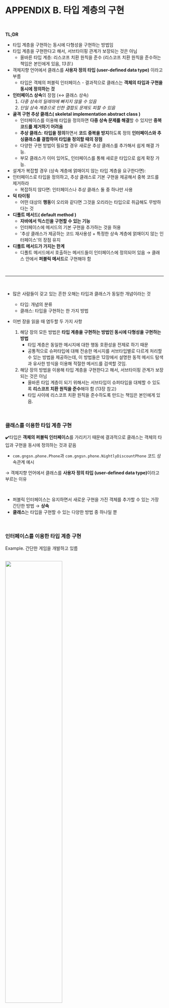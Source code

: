 # APPENDIX B. 타입 계층의 구현

<br/>

**TL;DR**

- 타입 계층을 구현하는 동시에 다형성을 구현하는 방법임
- 타입 계층을 구현한다고 해서, 서브타이핑 관계가 보장되는 것은 아님
  - 올바른 타입 계층: 리스코프 치환 원칙을 준수 (리스코프 치환 원칙을 준수하는 책임은 본인에게 있음, _13장_.)
- 객체지향 언어에서 클래스를 **사용자 정의 타입 (user-defined data type)** 이라고 부름
  - 타입은 객체의 퍼블릭 인터페이스 - 결과적으로 클래스는 **객체의 타입과 구현을 동시에 정의하는 것**
- **인터페이스 상속**의 장점 (↔ 클래스 상속)
  1. _다중 상속의 딜레마에 빠지지 않을 수 있음_ 
  2. _단일 상속 계층으로 인한 결합도 문제도 피할 수 있음_
- **골격 구현 추상 클래스( skeletal implementation abstract class )**
  - 인터페이스를 이용해 타입을 정의하면 **다중 상속 문제를 해결**할 수 있지만 **중복 코드를 제거하기 어려움**
  - **추상 클래스**: **타입을 정의**하면서 **코드 중복을 방지**하도록 정의
**인터페이스와 추싱클래스를 결합하여 타입을 정의할 때의 장점**
  - 다양한 구현 방법이 필요할 경우 새로운 추상 클래스를 추가해서 쉽게 해결 가능.
  - 부모 클래스가 이미 있어도, 인터페이스를 통해 새로운 타입으로 쉽게 확장 가능.
- 설계가 복잡할 경우 (상속 계층에 얽매이지 않는 타입 계층을 요구한다면):
 - 인터페이스로 타입을 정의하고, 추상 클래스로 기본 구현을 제공해서 중복 코드를 제거하라
   - 복잡하지 않다면: 인터페이스나 추상 클래스 둘 중 하나만 사용
- **덕 타이핑**
  - 어떤 대상의 **행동**이 오리와 같다면 그것을 오리라는 타입으로 취급해도 무방하다는 것
- **디폴트 메서드( default method )**
  - **자바에서 믹스인을 구현할 수 있는 기능**
  - 인터페이스에 메서드의 기본 구현을 추가하는 것을 허용
  - '추상 클래스가 제공하는 코드 재사용성 + 특정한 상속 계층에 얽매이지 않는 인터페이스'의 장점 유지
- **디폴트 메서드가 가지는 한계**
  - 디폴트 메서드에서 호출하는 메서드들이 인터페이스에 정의되어 있음 → 클래스 안에서 **퍼블릭 메서드**로 구현해야 함

<br/>

---

<br/>

- 많은 사람들이 갖고 있는 흔한 오해는 타입과 클래스가 동일한 개념이라는 것
  - 타입: 개념의 분류
  - 클래스: 타입을 구현하는 한 가지 방법

- 이번 장을 읽을 때 염두할 두 가지 사항
  1. 해당 장의 모든 방법은 **타입 계층을 구현하는 방법인 동시에 다형성을 구현하는 방법**
     - 타입 계층은 동일한 메시지에 대한 행동 호환성을 전제로 하기 때문 
     - 공통적으로 슈퍼타입에 대해 전송한 메시지를 서브타입별로 다르게 처리할 수 있는 방법을 제공하는데, 이 방법들은 12장에서 설명한 동적 메서드 탐색과 유사한 방식을 이용해 적절한 메서드를 검색할 것임.
  2. 해당 장의 방법을 이용해 타입 계층을 구현한다고 해서, 서브타이핑 관계가 보장되는 것은 아님 
     - 올바른 타입 계층이 되기 위해서는 서브타입이 슈퍼타입을 대체할 수 있도록 **리스코프 치환 원칙을 준수**해야 함 (13장 참고) 
     - 타입 사이에 리스코프 치환 원칙을 준수하도록 만드는 책임은 본인에게 있음.

<br/>

### 클래스를 이용한 타입 계층 구현

✔️타입은 **객체의 퍼블릭 인터페이스**를 가리키기 때문에 결과적으로 클래스는 객체의 타입과 구현을 동시에 정의하는 것과 같음 

- `com.gngsn.phone.Phone`과 `com.gngsn.phone.NightlyDiscountPhone` 코드 상속관계 예시

→ 객체지향 언어에서 클래스를 <b>사용자 정의 타입 (user-defined data type)</b>이라고 부르는 이유

<br/>

- 퍼블릭 인터페이스는 유지하면서 새로운 구현을 가진 객체를 추가할 수 있는 가장 간단한 방법 → **상속**
- **클래스**는 타입을 구현할 수 있는 다양한 방법 중 하나일 뿐

<br/>

### 인터페이스를 이용한 타입 계층 구현

Example. 간단한 게임을 개발하고 있름

<br/><img src="./image/imageB1.png" alt="" width="60%" /><br/>

- Sound 타입: Effect 타입의 서브타입 → Effect 클래스를 상속받음
- Explosion 타입: Effect 타입인 동시에 Displyable 타입 → Effect 클래스와 Displayable 클래스를 동시에 상속
  - 다중 상속 → 대부분의 언어들이 다중 상속을 지원하지 않음

<br/><img src="./image/imageB2.png" alt="" width="60%" /><br/>

- '상속으로 인한 결합도 문제 + 다중 상속이라는 구현 제약'을 해결할 수 있는 방법 → **인터페이스를 사용**

<br/>

#### GameObject _interface_

```java
public interface GameObject {
    String getName();
}
```

<br/>

#### Displayable _interface_

- `GameObject` 타입: 게임의 많은 요소들은 화면에 표시될 필요가 있음
- 이 객체들은 화면 표시라는 동일한 행동을 제공하기 때문에 별도 의 타입으로 분류돼야 함 → `Displyable` 타입

```java
/**
 *  Displayable 타입을 GameObject 타입의 서브타입으로 정의
 */
public interface Displayable extends GameObject { 
    Point getPosition();
    void update(Graphics graphics);
}
```

<br/>

#### Collidable _interface_

- 다른 요소들과의 **충돌로 인해 이동에 제약**을 받거나 **피해**를 입는 등의 처리가 필요한 객체를 위한 Collidable 타입 정의
- 충돌 체크를 위한 collideWith 오퍼레이션을 추가
 
```java
public interface Collidable extends Displayable {
    boolean collideWith(Collidable other);
}
```

<br/>

#### Effect

- 화면에 표시되지 않더라도 게임에 다양한 효과를 부여할 수 있는 부가적인 요소를 위한 `Effect` 타입 정의
- 
```java
public interface Effect extends GameObject {
    void activate();
}
```

- `Player`는 화면에 표시돼야 할뿐만 아니라 화면 상에 표현된 다른 객체들과의 충돌을 체크해야 함
- `Collidable`  타입이 정의한 행동을 제공


-> **인터페이스**와 **클래스**를 함께 조합하면 _① 다중 상속의 딜레마에 빠지지 않을 수 있고_ _② 단일 상속 계층으로 인한 결합도 문제도 피할 수 있음_

<br/>

#### 타입 구현을 통한 장점

<br/><img src="./image/imageB3.png" alt="" width="70%" /><br/>

#### 1. 여러 클래스가 동일한 타입을 구현할 수 있음

- `Player` 와 `Monster` 클래스는 서로 다른 클래스지만, 이 두 클래스의 인스턴스들은 `Collidable` 인터페이스를 구현하고 있기 때문에 동일한 메시지에 응답할 수 있음.
- 서로 다른 클래스를 이용해서 구현됐지만 타입은 동일

#### 2. 하나의 클래스가 여러 타입을 구현할 수 있다

- `Explosion` 의 인스턴스는 Displayable 인터페이스와 동시에 Effect 인터페이스도 구현 함 
- `Explosion` 의 인스턴스는 Displayable 타입인 동시에 Effect 타입이기도 함

<br/>

📌 인터페이스를 이용해 타입을 정의하고 클래스를 이용해 객체를 구현하면 클래스 상속을 사용하지 않고도 타입 계층을 구현할 수 있음

<br/>

### 인터페이스를 이용한 타입 계층 구현

#### 구체 클래스의 타입 상속 vs 추상 클래스 타입 상속
1. 첫 번째, 의존하는 대상의 추상화 정도
   - 구체 클래스 상속: 구체적인 내부 구현에 강하게 결합 (부모 클래스가 변경되면 자식 클래스도 변경될 가능성이 큼)
   - 추상 클래스 상속: 내부 구현이 아닌 추상 메서드의 시그니처에만 의존
   - **⭐️ 모든 구체 클래스의 부모 ㅖ클래스를 항상 추상 클래스로 만들기 위해 노력하라.**
2. 두 번째, 상속을 사용하는 의도
   - `Phone` 클래스의 경우 자식 클래스인 `NightlyDiscountPhone` 의 `calculateFee` 메서드가 부모 클래스인 Phone의 `calculateFee` 메서드의 구체적인 내부 구현에 강하게 결합
   - `Phone` 클래스가 변경될 경우 자식 클래스인 `NightlyDiscountPhone` 도 함께 변경될 가능성이 높음



<br/>

### 추상 클래스와 인터페이스 결합하기

**골격 구현 추상 클래스(skeletal implementation abstract class)**
: 인터페이스를 이용해 타입을 정의하면 **다중 상속 문제를 해결**할 수 있지만 **중복 코드를 제거하기 어렵**기 때문에, **타입을 정의하면서 코드 중복을 방지하도록 정의한 추상 클래스**.




#### 인터페이스와 추상 클래스 결합의 강점

DiscountPolicy 타입은 추상 클래스를 이용해서 구현했기 때문에 DiscountPolicy 타입에 속하는 모든 객체들은 하나의 상속 계층 안에 묶여야 하는 제약을 가짐

<img src="./image/imageB5.png" width="70%" />


<table>
<tr><th>Interface</th><th>Abstract Class</th><th>class</th></tr>
<tr><td>

```java
public interface DiscountPolicy {
    Money calculateDiscountAmount(Screening screening);
}
```

</td><td>

```java
public abstract class DefaultDiscountPolicy implements DiscountPolicy {
    private List<DiscountCondition> conditions = new ArrayList<>();
   
    public DefaultDiscountPolicy(DiscountCondition... conditions) {
        this.conditions = Arrays.asList(conditions);
    }
    
    @Override
    public Money calculateDiscountAmount(Screening screening) {
        for(DiscountCondition each : conditions) {
            if (each.isSatisfiedBy(screening)) {
                return getDiscountedFee(screening);
            }
        }
        return screening.getMovieFee();
        
    }
    
    abstract protected Money getDiscountAmount(Screening screening);
}
```

</td><td>

```java
public class AmountDiscountPolicy extends DefaultDiscountPolicy { ... }

public class PercentDiscountPolicy extends DefaultDiscountPolicy { ... }
```

</td></tr>
</table>

<br/><br/>


**인터페이스와 추싱클래스를 결합하여 타입을 정의할 때의 장점**

- 다양한 구현 방법이 필요할 경우 새로운 추상 클래스를 추가해서 쉽게 해결 가능.
- 부모 클래스가 이미 있어도, 인터페이스를 통해 새로운 타입으로 쉽게 확장 가능.

<br/>


> 설계가 복잡할 경우 (상속 계층에 얽매이지 않는 타입 계층을 요구한다면): 
> - 인터페이스로 타입을 정의하고, 추상 클래스로 기본 구현을 제공해서 중복 코드를 제거하라
> 
> 복잡하지 않다면:
> - 인터페이스나 추상 클래스 둘 중 하나만 사용 

<br/>

### 덕 타이핑 사용하기


**덕 테스트(duck test)**

:: 어떤 대상의 **행동**이 오리와 같다면 그것을 오리라는 타입으로 취급해도 무방하다는 것

> 어떤 새가 오리처럼 걷고, 오리처럼 헤엄치며, 오리처럼 꽥꽥 소리를 낸다면 나는 이 새를 오리라고 부를 것이다.
> 
> _- 제임스 윗콤 릴리(James Whitcom Riley)_

<br/>

**자바 같은 대부분의 정적 타입 언어는 덕 타이핑을 지원하지 않음**

- 동일한 타입으로 취급하기 위해서는 **코드 상의 타입이 동일하게 선언**돼 있어야만 함
- 아래 `SalariedEmployee` 클래스와 `HourlyEmployee` 클래스: `Employee` 인터페이스에 정의된 `calculatePay` 오퍼레이션과 동일한 시그니처를 가진 퍼블릭 메서드를 포함
- 즉, 단순히 동일한 시그니처의 메서드를 포함한다고 해서 같은 타입으로 판단하지 않음

<br/>

**Java**

<table>
<tr><th>Interface</th><th>Abstract Class</th><th>class</th></tr>
<tr><td>

<pre><code lang="java">
public interface Employee {
    <b>Money calculatePay(double taxRate);</b>
}
</code></pre>

</td><td>

<pre><code lang="java">
public class SalariedEmployee {
    private String name;
    private Money basePay;

    public SalariedEmployee(String name, Money basePay) {
        this.name = name;
        this.basePay = basePay;
    }

    <b>public Money calculatePay(double taxRate) {
        return basePay.minus(basePay.times(taxRate));
    }</b>
}
</code></pre>

</td><td>

<pre><code lang="java">
public class HourlyEmployee {
    private String name;
    private Money basePay;
    private int timeCard;

    public HourlyEmployee(String name, Money basePay, int timeCard) {
        this.name = name;
        this.basePay = basePay;
        this.timeCard = timeCard;
    }

    <b>public Money calculatePay(double taxRate) {
        return basePay.times(timeCard).minus(basePay.times(timeCard).times(taxRate));
    }</b>
}
</code></pre>

</td></tr>
</table>
<br/>

**Ruby**

루비 같은 동적 타입 언어에서는 시그니처가 동일한 메서드를 가진 클래스는 같은 타입으로 취급할 수 있음

<table>
<tr><th>Interface</th><th>Abstract Class</th><th>class</th></tr>
<tr><td>

<pre><code lang="ruby">
class SalariedEmployee
    def initialize(name, basePay)
        @name = name
        @basePay = basePay
    end
    
    <b>def calculatePay(taxRate)
        @basePay - (@basePay * taxRate)
    end</b>
end
</code></pre>

</td><td>

<pre><code lang="ruby">
class HourlyEmployee < Employee
    def initialize(name, basePay, timeCard)
        @name = name
        @basePay = basePay
        @timeCard = timeCard
    end
    
    <b>def calculatePay(taxRate)
        (@basePay * @timeCard) - (@basePay * @timeCard) * taxRate
    end</b>
end
</code></pre>

</td></tr>
</table>
<br/>


✔️ **덕 타이핑**: `calculatePay(taxRate)` 라는 행동을 수행할 수 있으면 이 객체를 Employee 이라고 부를 수 있는 것. (마치 꽥꽥거리는 모든 것을 오리라고 부르는 것처럼)

- 덕 타이핑은 클래스나 인터페이스에 대한 의존성을 메시지에 대한 의존성으로 대체
 
<br/>

> 객체지향 설계의 목표는 코드의 수정 비용을 줄이는 것.
> 
> 애플리케이션 설계의 핵심은 메시지이며, 엄격히 정의된 퍼블릭 인터페이스를 구축하는 과정이 중요하다.
> 
> 이 둘을 통합한 설계 기술이 **덕 타이핑**이다.
> ...
> 덕 타입은 특정 클래스에 종속되지 않은 퍼블릭 인터페이스. 
> 여러 클래스를 가로지르며 클래스에 대한 값비싼 의존을 메시지에 대한 부드러운 의존으로 대치시키며, 애플리케이션을 굉장히 유연하게 만들어줌
> 
> _- Metz_

- 덕 타이핑은 동적 타입 언어에서 널리 사용되는 기법이지만, 정적 타입 언어 중에서도 덕 타이핑을 지원하는 언어들이 있음: 
  - C#
  - C++의 템플릿(template)
    - 제네릭 프로그래밍을 구현
    - 타입 안전성 + 덕 타이핑
    - 컴파일타임 체크를 통해 타입 안전성을 보장

<br/>

### 믹스인과 타입 계층


믹스인( mixin ): 객체를 생성할 때 코드 일부를 섞어 넣을 수 있도록 만들어진 일종의 추상 서브클래스
- 목적: 다양한 객체 구현 안에서 동일한 ‘행동’을 중복 코드 없이 재사용할 수 있게 만드는 것

<br/>


**디폴트 메서드( default method )**
- 인터페이스에 메서드의 기본 구현을 추가하는 것을 허용
- '추상 클래스가 제공하는 코드 재사용성 + 특정한 상속 계층에 얽매이지 않는 인터페이스'의 장점 유지
- **자바에서 믹스인을 구현할 수 있는 기능**

<pre><code lang="java">
public interface DiscountPolicy {

    /**
    * default 키워드로 calculateDiscountAmount 오퍼레이션 기본 구현 제공
    **/
    <b>default</b> Money calculateDiscountAmount(Screening screening) {
        for (DiscountCondition each : getConditions()) {
            if (each.isSatisfiedBy(screening)) {
                return getDiscountAmount(screening);
            }
            return screening.getMovieFee();
        }

    }

    List<DiscountCondition> getConditions();

    Money getDiscountAmount(Screening screening);
}
</code></pre>


**디폴트 메서드가 가지는 한계**
- `getConditions` 오퍼레이션과 `getDiscountAmount` 오퍼레이션이 인터페이스에 추가
- 이 메서드들이 인터페이스에 정의돼 있기 때문에 클래스 안에서 퍼블릭 메서드로 구현해야 함


```java
public class AmountDiscountPolicy implements DiscountPolicy {

    private Money discountAmount;
    
    private List<DiscountCondition> conditions = new ArrayList<>();
    
    public AmountDiscountPolicy(Money discountAmount, DiscountCondition... conditions) {
        this.discountAmount = discountAmount;
        this.conditions = Arrays.asList(conditions);
    }
    
    @Override
    public List<DiscountCondition> getConditions() {
        return conditions;
    }
    
    @Override
    public Money getDiscountAmount(Screening screening) {
        return discountAmount;
    }
}
```

+ 문제점: AmountDiscountPolicy 와 PercentDiscountPolicy 클래스 사이의 코드 중복을 완벽하게 제거해 주지 못함

- 디폴트 메서드가 인터페이스로 추상 클래스의 역할을 대체하려는 것이 아니기 때문
- 타입을 정의하기 위해 디폴트 메서드를 사용할 생각이라면 그 한계를 명확하게 알아두어야 함


























































